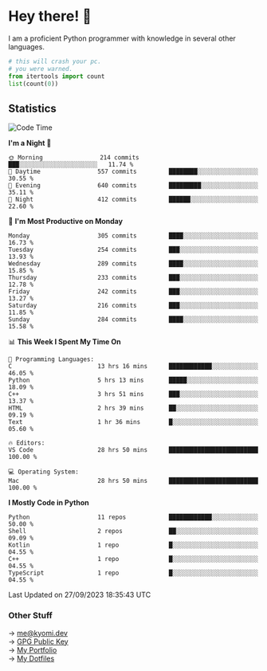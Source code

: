 # Hey there! 👋

I am a proficient Python programmer with knowledge in several other languages.

```py
# this will crash your pc.
# you were warned.
from itertools import count
list(count(0))
```

## Statistics
<!--START_SECTION:waka-->
![Code Time](http://img.shields.io/badge/Code%20Time-453%20hrs%2026%20mins-blue)

**I'm a Night 🦉** 

```text
🌞 Morning                214 commits         ███░░░░░░░░░░░░░░░░░░░░░░   11.74 % 
🌆 Daytime                557 commits         ████████░░░░░░░░░░░░░░░░░   30.55 % 
🌃 Evening                640 commits         █████████░░░░░░░░░░░░░░░░   35.11 % 
🌙 Night                  412 commits         ██████░░░░░░░░░░░░░░░░░░░   22.60 % 
```
📅 **I'm Most Productive on Monday** 

```text
Monday                   305 commits         ████░░░░░░░░░░░░░░░░░░░░░   16.73 % 
Tuesday                  254 commits         ███░░░░░░░░░░░░░░░░░░░░░░   13.93 % 
Wednesday                289 commits         ████░░░░░░░░░░░░░░░░░░░░░   15.85 % 
Thursday                 233 commits         ███░░░░░░░░░░░░░░░░░░░░░░   12.78 % 
Friday                   242 commits         ███░░░░░░░░░░░░░░░░░░░░░░   13.27 % 
Saturday                 216 commits         ███░░░░░░░░░░░░░░░░░░░░░░   11.85 % 
Sunday                   284 commits         ████░░░░░░░░░░░░░░░░░░░░░   15.58 % 
```


📊 **This Week I Spent My Time On** 

```text
💬 Programming Languages: 
C                        13 hrs 16 mins      ████████████░░░░░░░░░░░░░   46.05 % 
Python                   5 hrs 13 mins       █████░░░░░░░░░░░░░░░░░░░░   18.09 % 
C++                      3 hrs 51 mins       ███░░░░░░░░░░░░░░░░░░░░░░   13.37 % 
HTML                     2 hrs 39 mins       ██░░░░░░░░░░░░░░░░░░░░░░░   09.19 % 
Text                     1 hr 36 mins        █░░░░░░░░░░░░░░░░░░░░░░░░   05.60 % 

🔥 Editors: 
VS Code                  28 hrs 50 mins      █████████████████████████   100.00 % 

💻 Operating System: 
Mac                      28 hrs 50 mins      █████████████████████████   100.00 % 
```

**I Mostly Code in Python** 

```text
Python                   11 repos            ████████████░░░░░░░░░░░░░   50.00 % 
Shell                    2 repos             ██░░░░░░░░░░░░░░░░░░░░░░░   09.09 % 
Kotlin                   1 repo              █░░░░░░░░░░░░░░░░░░░░░░░░   04.55 % 
C++                      1 repo              █░░░░░░░░░░░░░░░░░░░░░░░░   04.55 % 
TypeScript               1 repo              █░░░░░░░░░░░░░░░░░░░░░░░░   04.55 % 
```




 Last Updated on 27/09/2023 18:35:43 UTC
<!--END_SECTION:waka-->

### Other Stuff

→ [me@kyomi.dev](mailto:me@kyomi.dev)\
→ [GPG Public Key](https://github.com/bitterteriyaki.gpg)\
→ [My Portfolio](https://kyomi.dev)\
→ [My Dotfiles](https://github.com/bitterteriyaki/dotfiles)
